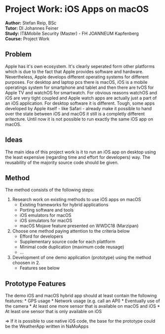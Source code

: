 # Project Work: iOS Apps on macOS
__Author:__ Stefan Reip, BSc  
__Tutor:__ DI Johannes Feiner  
__Study:__ IT&Mobile Security (Master) - FH JOANNEUM Kapfenberg  
__Course:__ Project Work

## Problem
Apple has it's own ecosystem. It's clearly seperated form other platforms which is due to the fact that Apple provides software and hardware. Nevertheless, Apple develops different operating systems for different purposes. For desktop and laptop pcs there is macOS, iOS is a mobile operatings system for smartphone and tablet and then there are tvOS for Apple TV and watchOS for smartwatch. For obvious reasons watchOS and iOS are very tight coupled and Apple watch apps are actually just a part of an iOS application. For desktop software it is different. Tough, some apps developed by Apple itself - like Safari - already make it possible to hand over the state between iOS and macOS it still is a completly different aritecture. Until now it is not possible to run exactly the same iOS app on macOS.

## Ideas
The main idea of this project work is it to run an iOS app on desktop using the least expensive (regarding time and effort for developers) way. The reusability of the majority source code should be given.

## Method
The method consists of the following steps:  
1. Research work on existing methods to use iOS apps on macOS
	* Existing frameworks for hybrid applications
	* Porting software and tools
	* iOS emulators for macOS
	* iOS simulators for macOS
	* macOS Mojave feature presented on WWDC18 (Marzipan)
2. Choose one method paying attention to the criteria below
	* Efford for developers
	* Supplementary source code for each plattform
	* Minimal code duplication (maximum code reusage)
	* ...
3. Development of one demo application (prototype) using the method choosen in 2.
	* Features see below

## Prototype Features
The demo iOS and macOS hybrid app should at least contain the following features:
	* GPS usage
	* Network usage (e.g. call an API)
	* Eventually use of the camera
	* At least one more sensor that is available on macOS and iOS
	* At least one sensor that is only available on iOS  

=> If it is possible to use native iOS code, the base for the prototype could be the WeatherApp written in NaMoApps
